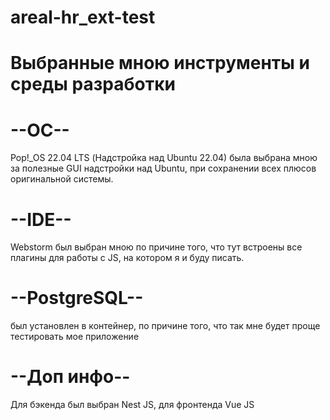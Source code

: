 # areal-hr_ext-test

# Выбранные мною инструменты и среды разработки
# --ОС--
Pop!_OS 22.04 LTS (Надстройка над Ubuntu 22.04)
была выбрана мною за полезные GUI надстройки над Ubuntu, при сохранении всех плюсов оригинальной системы.
# --IDE--
Webstorm
был выбран мною по причине того, что тут встроены все плагины для работы с JS, на котором я и буду писать.
# --PostgreSQL--
был установлен в контейнер, по причине того, что так мне будет проще тестировать мое приложение
# --Доп инфо--
Для бэкенда был выбран Nest JS, для фронтенда Vue JS